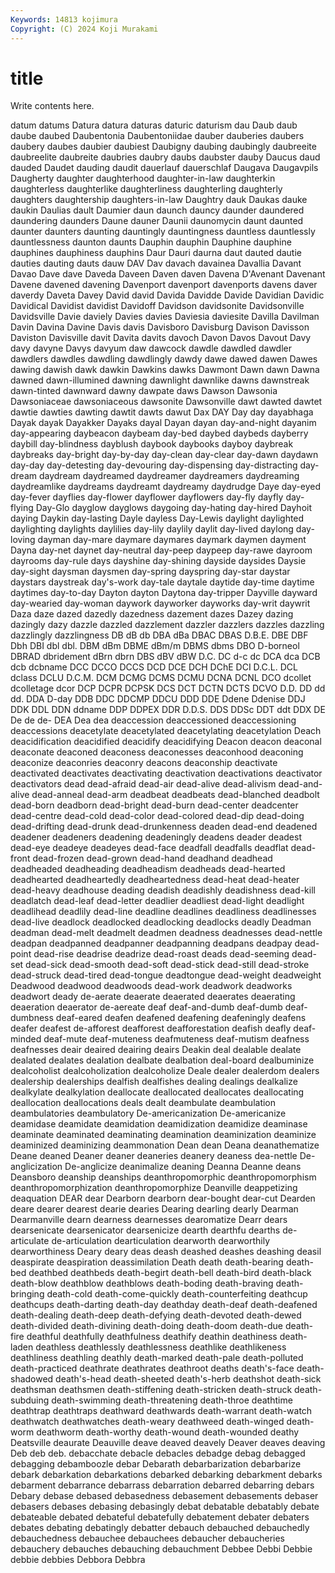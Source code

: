 ```yaml
---
Keywords: 14813 kojimura
Copyright: (C) 2024 Koji Murakami
---
```


# title

Write contents here.



 datum datums Datura datura daturas daturic daturism
dau Daub daub daube daubed Daubentonia Daubentoniidae dauber dauberies daubers
daubery daubes daubier daubiest Daubigny daubing daubingly daubreeite daubreelite daubreite
daubries daubry daubs daubster dauby Daucus daud dauded Daudet dauding
daudit dauerlauf dauerschlaf Daugava Daugavpils Daugherty daughter daughterhood daughter-in-law daughterkin
daughterless daughterlike daughterliness daughterling daughterly daughters daughtership daughters-in-law Daughtry dauk
Daukas dauke daukin Daulias dault Daumier daun daunch dauncy daunder
daundered daundering daunders Daune dauner Daunii daunomycin daunt daunted daunter
daunters daunting dauntingly dauntingness dauntless dauntlessly dauntlessness daunton daunts Dauphin
dauphin Dauphine dauphine dauphines dauphiness dauphins Daur Dauri daurna daut
dauted dautie dauties dauting dauts dauw DAV Dav davach davainea
Davallia Davant Davao Dave dave Daveda Daveen Daven daven Davena
D'Avenant Davenant Davene davened davening Davenport davenport davenports davens daver
daverdy Daveta Davey David david Davida Davidde Davide Davidian Davidic
Davidical Davidist davidist Davidoff Davidson davidsonite Davidsonville Davidsville Davie daviely
Davies davies Daviesia daviesite Davilla Davilman Davin Davina Davine Davis
davis Davisboro Davisburg Davison Davisson Daviston Davisville davit Davita davits
davoch Davon Davos Davout Davy davy davyne Davys davyum daw
dawcock dawdle dawdled dawdler dawdlers dawdles dawdling dawdlingly dawdy dawe
dawed dawen Dawes dawing dawish dawk dawkin Dawkins dawks Dawmont
Dawn dawn Dawna dawned dawn-illumined dawning dawnlight dawnlike dawns dawnstreak
dawn-tinted dawnward dawny dawpate daws Dawson Dawsonia Dawsoniaceae dawsoniaceous dawsonite
Dawsonville dawt dawted dawtet dawtie dawties dawting dawtit dawts dawut
Dax DAY Day day dayabhaga Dayak dayak Dayakker Dayaks dayal
Dayan dayan day-and-night dayanim day-appearing daybeacon daybeam day-bed daybed daybeds
dayberry daybill day-blindness dayblush daybook daybooks dayboy daybreak daybreaks day-bright
day-by-day day-clean day-clear day-dawn daydawn day-day day-detesting day-devouring day-dispensing day-distracting
day-dream daydream daydreamed daydreamer daydreamers daydreaming daydreamlike daydreams daydreamt daydreamy
daydrudge Daye day-eyed day-fever dayflies day-flower dayflower dayflowers day-fly dayfly
day-flying Day-Glo dayglow dayglows daygoing day-hating day-hired Dayhoit daying Daykin
day-lasting Dayle dayless Day-Lewis daylight daylighted daylighting daylights daylilies day-lily
daylily daylit day-lived daylong day-loving dayman day-mare daymare daymares daymark
daymen dayment Dayna day-net daynet day-neutral day-peep daypeep day-rawe dayroom
dayrooms day-rule days dayshine day-shining dayside daysides Daysie day-sight daysman
daysmen day-spring dayspring day-star daystar daystars daystreak day's-work day-tale daytale
daytide day-time daytime daytimes day-to-day Dayton dayton Daytona day-tripper Dayville
dayward day-wearied day-woman daywork dayworker dayworks day-writ daywrit Daza daze
dazed dazedly dazedness dazement dazes Dazey dazing dazingly dazy dazzle
dazzled dazzlement dazzler dazzlers dazzles dazzling dazzlingly dazzlingness DB dB
db DBA dBa DBAC DBAS D.B.E. DBE DBF Dbh DBI
dbl dbl. DBM dBm DBME dBm/m DBMS dbms DBO D-borneol
DBRAD dbridement dBrn dbrn DBS dBV dBW D.C. DC d-c
dc DCA dca DCB dcb dcbname DCC DCCO DCCS DCD
DCE DCH DChE DCI D.C.L. DCL dclass DCLU D.C.M. DCM
DCMG DCMS DCMU DCNA DCNL DCO dcollet dcolletage dcor DCP
DCPR DCPSK DCS DCT DCTN DCTS DCVO D.D. DD dd
dd. DDA D-day DDB DDC DDCMP DDCU DDD DDE Ddene
Ddenise DDJ DDK DDL DDN ddname DDP DDPEX DDR D.D.S.
DDS DDSc DDT ddt DDX DE De de de- DEA
Dea dea deaccession deaccessioned deaccessioning deaccessions deacetylate deacetylated deacetylating deacetylation
Deach deacidification deacidified deacidify deacidifying Deacon deacon deaconal deaconate deaconed
deaconess deaconesses deaconhood deaconing deaconize deaconries deaconry deacons deaconship deactivate
deactivated deactivates deactivating deactivation deactivations deactivator deactivators dead dead-afraid dead-air
dead-alive dead-alivism dead-and-alive dead-anneal dead-arm deadbeat deadbeats dead-blanched deadbolt dead-born
deadborn dead-bright dead-burn dead-center deadcenter dead-centre dead-cold dead-color dead-colored dead-dip
dead-doing dead-drifting dead-drunk dead-drunkenness deaden dead-end deadened deadener deadeners deadening
deadeningly deadens deader deadest dead-eye deadeye deadeyes dead-face deadfall deadfalls
deadflat dead-front dead-frozen dead-grown dead-hand deadhand deadhead deadheaded deadheading deadheadism
deadheads dead-hearted deadhearted deadheartedly deadheartedness dead-heat dead-heater dead-heavy deadhouse deading
deadish deadishly deadishness dead-kill deadlatch dead-leaf dead-letter deadlier deadliest dead-light
deadlight deadlihead deadlily dead-line deadline deadlines deadliness deadlinesses dead-live deadlock
deadlocked deadlocking deadlocks deadly Deadman deadman dead-melt deadmelt deadmen deadness
deadnesses dead-nettle deadpan deadpanned deadpanner deadpanning deadpans deadpay dead-point dead-rise
deadrise deadrize dead-roast deads dead-seeming dead-set dead-sick dead-smooth dead-soft dead-stick
dead-still dead-stroke dead-struck dead-tired dead-tongue deadtongue dead-weight deadweight Deadwood deadwood
deadwoods dead-work deadwork deadworks deadwort deady de-aerate deaerate deaerated deaerates
deaerating deaeration deaerator de-aereate deaf deaf-and-dumb deaf-dumb deaf-dumbness deaf-eared deafen
deafened deafening deafeningly deafens deafer deafest de-afforest deafforest deafforestation deafish
deafly deaf-minded deaf-mute deaf-muteness deafmuteness deaf-mutism deafness deafnesses deair deaired
deairing deairs Deakin deal dealable dealate dealated dealates dealation dealbate
dealbation deal-board dealbuminize dealcoholist dealcoholization dealcoholize Deale dealer dealerdom dealers
dealership dealerships dealfish dealfishes dealing dealings dealkalize dealkylate dealkylation deallocate
deallocated deallocates deallocating deallocation deallocations deals dealt deambulate deambulation deambulatories
deambulatory De-americanization De-americanize deamidase deamidate deamidation deamidization deamidize deaminase deaminate
deaminated deaminating deamination deaminization deaminize deaminized deaminizing deammonation Dean dean
Deana deanathematize Deane deaned Deaner deaner deaneries deanery deaness dea-nettle
De-anglicization De-anglicize deanimalize deaning Deanna Deanne deans Deansboro deanship deanships
deanthropomorphic deanthropomorphism deanthropomorphization deanthropomorphize Deanville deappetizing deaquation DEAR dear Dearborn
dearborn dear-bought dear-cut Dearden deare dearer dearest dearie dearies Dearing
dearling dearly Dearman Dearmanville dearn dearness dearnesses dearomatize Dearr dears
dearsenicate dearsenicator dearsenicize dearth dearthfu dearths de-articulate de-articulation dearticulation dearworth
dearworthily dearworthiness Deary deary deas deash deashed deashes deashing deasil
deaspirate deaspiration deassimilation Death death death-bearing death-bed deathbed deathbeds death-begirt
death-bell death-bird death-black death-blow deathblow deathblows death-boding death-braving death-bringing death-cold
death-come-quickly death-counterfeiting deathcup deathcups death-darting death-day deathday death-deaf death-deafened death-dealing
death-deep death-defying death-devoted death-dewed death-divided death-divining death-doing death-doom death-due death-fire
deathful deathfully deathfulness deathify deathin deathiness death-laden deathless deathlessly deathlessness
deathlike deathlikeness deathliness deathling deathly death-marked death-pale death-polluted death-practiced deathrate
deathrates deathroot deaths death's-face death-shadowed death's-head death-sheeted death's-herb deathshot death-sick
deathsman deathsmen death-stiffening death-stricken death-struck death-subduing death-swimming death-threatening death-throe deathtime
deathtrap deathtraps deathward deathwards death-warrant death-watch deathwatch deathwatches death-weary deathweed
death-winged death-worm deathworm death-worthy death-wound death-wounded deathy Deatsville deaurate Deauville
deave deaved deavely Deaver deaves deaving Deb deb deb. debacchate
debacle debacles debadge debag debagged debagging debamboozle debar Debarath debarbarization
debarbarize debark debarkation debarkations debarked debarking debarkment debarks debarment debarrance
debarrass debarration debarred debarring debars Debary debase debased debasedness debasement
debasements debaser debasers debases debasing debasingly debat debatable debatably debate
debateable debated debateful debatefully debatement debater debaters debates debating debatingly
debatter debauch debauched debauchedly debauchedness debauchee debauchees debaucher debaucheries debauchery
debauches debauching debauchment Debbee Debbi Debbie debbie debbies Debbora Debbra
